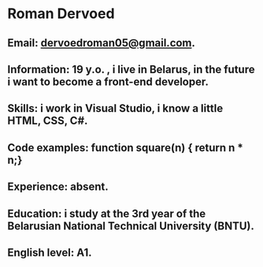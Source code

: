# Roman Dervoed

## Email: dervoedroman05@gmail.com.

## Information: 19 y.o. , i live in Belarus, in the future i want to become a front-end developer.

## Skills: i work in Visual Studio, i know a little HTML, CSS, C#.

## Code examples: function square(n) { return n * n;}

## Experience: absent.

## Education: i study at the 3rd year of the Belarusian National Technical University (BNTU).

## English level: A1.
